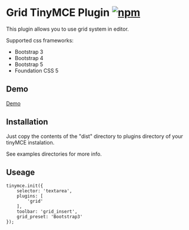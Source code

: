 # Grid TinyMCE Plugin [![npm][npm-image]][npm-url]
[npm-image]: https://img.shields.io/npm/v/tinymce-plugin-grid.svg
[npm-url]: https://www.npmjs.com/package/tinymce-plugin-grid

This plugin allows you to use grid system in editor.

Supported css frameworks:
* Bootstrap 3
* Bootstrap 4
* Bootstrap 5
* Foundation CSS 5

## Demo

<a href="https://root913.github.io/tinymce-plugin-grid/demo/index.html">Demo</a>

## Installation

Just copy the contents of the  "dist" directory to plugins directory of your tinyMCE instalation.

See examples directories for more info.

## Useage

````
tinymce.init({
    selector: 'textarea',
    plugins: [
        'grid'
    ],
    toolbar: 'grid_insert',
    grid_preset: 'Bootstrap3'
});
````